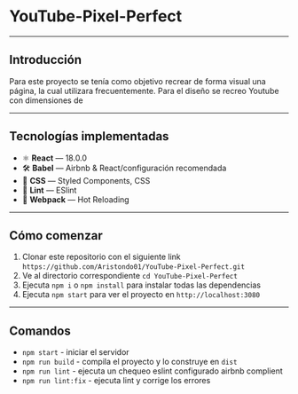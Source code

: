 # YouTube-Pixel-Perfect
***
## Introducción
Para este proyecto se tenía como objetivo recrear de forma visual una página, la cual utilizara frecuentemente. Para el diseño se recreo Youtube con dimensiones de 
***
## Tecnologías implementadas
* ⚛ **React** — 18.0.0
* 🛠 **Babel** — Airbnb & React/configuración recomendada
* 💅 **CSS** — Styled Components, CSS
* 💖 **Lint** — ESlint
* 🚀 **Webpack** — Hot Reloading 
***
## Cómo comenzar
1. Clonar este repositorio con el siguiente link `https://github.com/Aristondo01/YouTube-Pixel-Perfect.git`
2. Ve al directorio correspondiente `cd YouTube-Pixel-Perfect`
3. Ejecuta `npm i` o `npm install` para instalar todas las dependencias
4. Ejecuta `npm start` para ver el proyecto en `http://localhost:3080`

***
## Comandos
* `npm start` - iniciar el servidor
* `npm run build` - compila el proyecto y lo construye en `dist`
* `npm run lint` - ejecuta un chequeo eslint configurado airbnb complient
* `npm run lint:fix` - ejecuta lint y corrige los errores
